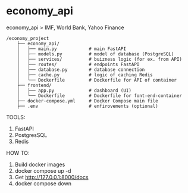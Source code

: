 # economy_api
economy_api > IMF, World Bank, Yahoo Finance

```
/economy_project
    ├── economy_api/
    │   ├── main.py            # main FastAPI
    │   ├── models.py          # model of database (PostgreSQL)
    │   ├── services/          # buizness logic (for ex. from API)
    │   ├── routes/            # endpoints FastAPI
    │   ├── database.py        # database connection
    │   ├── cache.py           # logic of caching Redis
    │   └── Dockerfile         # Dockerfile for API of container
    ├── frontend/
    │   ├── app.py             # dashboard (UI)
    │   └── Dockerfile         # Dockerfile for font-end-container
    ├── docker-compose.yml     # Docker Compose main file
    ├── .env                   # enfirovements (optional)
```

TOOLS:

1. FastAPI
2. PostgresSQL
3. Redis

HOW TO:

1. Build docker images
2. docker compose up -d
2. Get http://127.0.0.1:8000/docs 
4. docker compose down